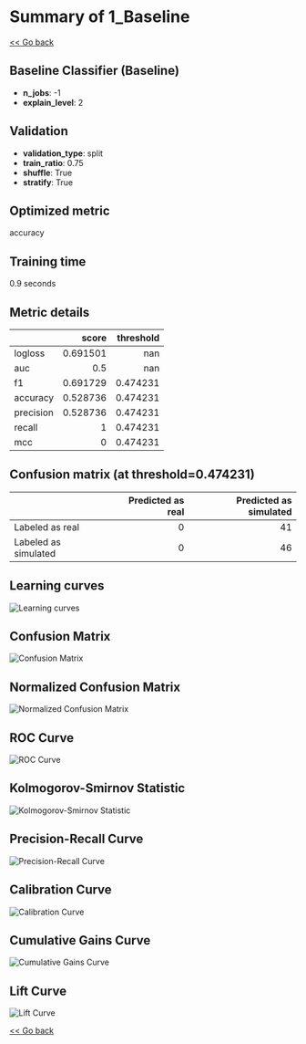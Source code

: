 # Summary of 1_Baseline

[<< Go back](../README.md)


## Baseline Classifier (Baseline)
- **n_jobs**: -1
- **explain_level**: 2

## Validation
 - **validation_type**: split
 - **train_ratio**: 0.75
 - **shuffle**: True
 - **stratify**: True

## Optimized metric
accuracy

## Training time

0.9 seconds

## Metric details
|           |    score |   threshold |
|:----------|---------:|------------:|
| logloss   | 0.691501 |  nan        |
| auc       | 0.5      |  nan        |
| f1        | 0.691729 |    0.474231 |
| accuracy  | 0.528736 |    0.474231 |
| precision | 0.528736 |    0.474231 |
| recall    | 1        |    0.474231 |
| mcc       | 0        |    0.474231 |


## Confusion matrix (at threshold=0.474231)
|                      |   Predicted as real |   Predicted as simulated |
|:---------------------|--------------------:|-------------------------:|
| Labeled as real      |                   0 |                       41 |
| Labeled as simulated |                   0 |                       46 |

## Learning curves
![Learning curves](learning_curves.png)
## Confusion Matrix

![Confusion Matrix](confusion_matrix.png)


## Normalized Confusion Matrix

![Normalized Confusion Matrix](confusion_matrix_normalized.png)


## ROC Curve

![ROC Curve](roc_curve.png)


## Kolmogorov-Smirnov Statistic

![Kolmogorov-Smirnov Statistic](ks_statistic.png)


## Precision-Recall Curve

![Precision-Recall Curve](precision_recall_curve.png)


## Calibration Curve

![Calibration Curve](calibration_curve_curve.png)


## Cumulative Gains Curve

![Cumulative Gains Curve](cumulative_gains_curve.png)


## Lift Curve

![Lift Curve](lift_curve.png)



[<< Go back](../README.md)
